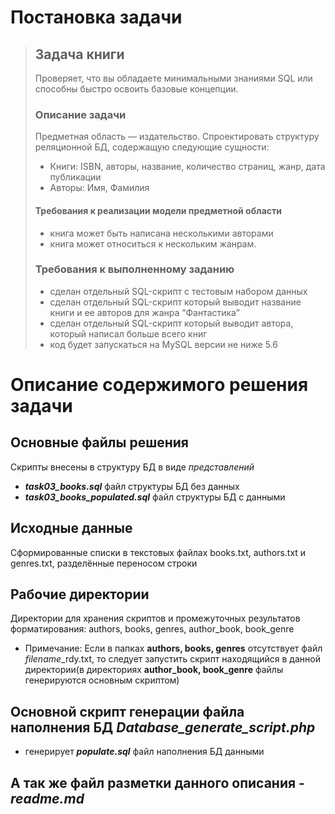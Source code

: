 # Постановка задачи
> ## Задача книги
> Проверяет, что вы обладаете минимальными знаниями SQL или способны быстро освоить базовые концепции.
> 
> ### Описание задачи
> Предметная область — издательство. Спроектировать структуру реляционной БД, содержащую следующие сущности:
> 
> - Книги: ISBN, aвторы, название, количество страниц, жанр, дата публикации
> - Авторы: Имя, Фамилия
> 
> #### Требования к реализации модели предметной области
> - книга может быть написана несколькими авторами
> - книга может относиться к нескольким жанрам.
> 
> ### Требования к выполненному заданию
> - сделан отдельный SQL-скрипт с тестовым набором данных
> - сделан отдельный SQL-скрипт который выводит название книги и ее авторов для жанра “Фантастика”
> - сделан отдельный SQL-скрипт который выводит автора, который написал больше всего книг
> - код будет запускаться на MySQL версии не ниже 5.6

# Описание содержимого решения задачи
## Основные файлы решения
Скрипты внесены в структуру БД в виде *представлений*
- ***task03_books.sql*** файл структуры БД без данных
- ***task03_books_populated.sql*** файл структуры БД с данными

## Исходные данные
Сформированные списки в текстовых файлах books.txt, authors.txt и genres.txt, разделённые переносом строки

## Рабочие директории
Директории для хранения скриптов и промежуточных результатов форматирования: authors, books, genres, author_book, book_genre
- Примечание: Если в папках **authors, books, genres** отсутствует файл *filename*_rdy.txt, то следует запустить скрипт находящийся в данной директории(в директориях **author_book, book_genre** файлы генерируются основным скриптом)

## Основной скрипт генерации файла наполнения БД ***Database_generate_script.php***
- генерирует ***populate.sql*** файл наполнения БД данными

## А так же файл разметки данного описания - ***readme.md***
